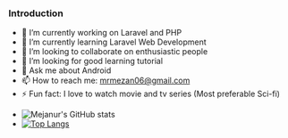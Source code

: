 ### Introduction

<!--
**mrmezan06/mrmezan06** is a ✨ _special_ ✨ repository because its `README.md` (this file) appears on your GitHub profile.

Here are some ideas to get you started:
-->

- 🔭 I’m currently working on Laravel and PHP
- 🌱 I’m currently learning Laravel Web Development
- 👯 I’m looking to collaborate on enthusiastic people
- 🤔 I’m looking for good learning tutorial 
- 💬 Ask me about Android
- 📫 How to reach me: mrmezan06@gmail.com
- ⚡ Fun fact: I love to watch movie and tv series (Most preferable Sci-fi)
<!-- - ![[Mejanur's GitHub stats](https://github-readme-stats.vercel.app/api?username=mrmezan06&count_private=true&show_icons=true&theme=radical) -->
- ![Mejanur's GitHub stats](https://github-readme-stats.vercel.app/api?username=mrmezan06&count_private=true&theme=dracula&show_icons=true&title_color=FF4949&icon_color=FF8D29&border_radius=14.9&border_color=FFCD38&include_all_commits=true&custom_title=Stats+of+Mejanur+Rahman)
- [![Top Langs](https://github-readme-stats.vercel.app/api/top-langs/?username=mrmezan06)](https://github.com/anuraghazra/github-readme-stats)

